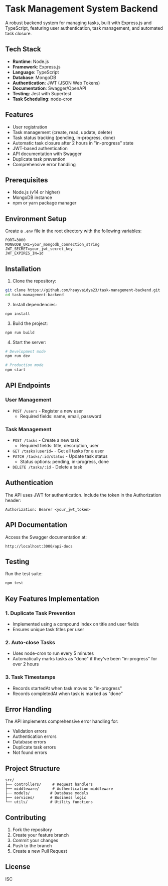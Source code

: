 # Task Management System Backend

A robust backend system for managing tasks, built with Express.js and TypeScript, featuring user authentication, task management, and automated task closure.

## Tech Stack

- **Runtime**: Node.js
- **Framework**: Express.js
- **Language**: TypeScript
- **Database**: MongoDB
- **Authentication**: JWT (JSON Web Tokens)
- **Documentation**: Swagger/OpenAPI
- **Testing**: Jest with Supertest
- **Task Scheduling**: node-cron

## Features

- User registration
- Task management (create, read, update, delete)
- Task status tracking (pending, in-progress, done)
- Automatic task closure after 2 hours in "in-progress" state
- JWT-based authentication
- API documentation with Swagger
- Duplicate task prevention
- Comprehensive error handling

## Prerequisites

- Node.js (v14 or higher)
- MongoDB instance
- npm or yarn package manager

## Environment Setup

Create a `.env` file in the root directory with the following variables:

```env
PORT=3000
MONGODB_URI=your_mongodb_connection_string
JWT_SECRET=your_jwt_secret_key
JWT_EXPIRES_IN=1d
```

## Installation

1. Clone the repository:
```bash
git clone https://github.com/hsayvaidya23/task-management-backend.git
cd task-management-backend
```

2. Install dependencies:
```bash
npm install
```

3. Build the project:
```bash
npm run build
```

4. Start the server:
```bash
# Development mode
npm run dev

# Production mode
npm start
```

## API Endpoints

### User Management
- `POST /users` - Register a new user
  - Required fields: name, email, password

### Task Management
- `POST /tasks` - Create a new task
  - Required fields: title, description, user
- `GET /tasks?userId=` - Get all tasks for a user
- `PATCH /tasks/:id/status` - Update task status
  - Status options: pending, in-progress, done
- `DELETE /tasks/:id` - Delete a task

## Authentication

The API uses JWT for authentication. Include the token in the Authorization header:
```
Authorization: Bearer <your_jwt_token>
```

## API Documentation

Access the Swagger documentation at:
```
http://localhost:3000/api-docs
```

## Testing

Run the test suite:
```bash
npm test
```

## Key Features Implementation

### 1. Duplicate Task Prevention
- Implemented using a compound index on title and user fields
- Ensures unique task titles per user

### 2. Auto-close Tasks
- Uses node-cron to run every 5 minutes
- Automatically marks tasks as "done" if they've been "in-progress" for over 2 hours

### 3. Task Timestamps
- Records startedAt when task moves to "in-progress"
- Records completedAt when task is marked as "done"

## Error Handling

The API implements comprehensive error handling for:
- Validation errors
- Authentication errors
- Database errors
- Duplicate task errors
- Not found errors

## Project Structure

```
src/
├── controllers/     # Request handlers
├── middleware/      # Authentication middleware
├── models/         # Database models
├── services/       # Business logic
└── utils/          # Utility functions
```

## Contributing

1. Fork the repository
2. Create your feature branch
3. Commit your changes
4. Push to the branch
5. Create a new Pull Request

## License

ISC
